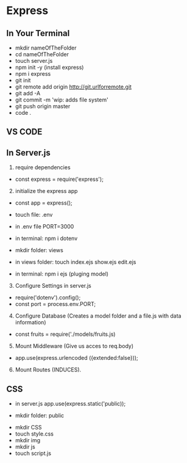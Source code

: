 # Express

## In Your Terminal

* mkdir nameOfTheFolder
* cd nameOfTheFolder
* touch server.js
* npm init -y (install express)
* npm i express
* git init
* git remote add origin http://git.urlforremote.git
* git add -A
* git commit -m 'wip: adds file system'
* git push origin master
* code .

## VS CODE

## In Server.js

1. require dependencies

* const express = require('express');

2. initialize the express app

* const app = express();

* touch file: .env
* in .env file PORT=3000
* in terminal: npm i dotenv

* mkdir folder: views
* in views folder: touch index.ejs show.ejs edit.ejs
* in terminal: npm i ejs (pluging model)

3. Configure Settings in server.js

* require('dotenv').config();
* const port = process.env.PORT;

4. Configure Database (Creates a model folder and a file.js with data information)

* const fruits = require('./models/fruits.js)

5. Mount Middleware (Give us acces to req.body)

* app.use(express.urlencoded ({extended:false}));

6. Mount Routes (INDUCES).

## CSS

 * in server.js app.use(express.static('public));

 * mkdir folder: public
  - mkdir CSS
   - touch style.css
  - mkdir img
  - mkdir js
   - touch script.js

